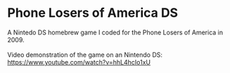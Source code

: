 # Phone Losers of America DS
A Nintedo DS homebrew game I coded for the Phone Losers of America in 2009.<br /><br />
Video demonstration of the game on an Nintendo DS: <a href="https://www.youtube.com/watch?v=hhL4hcIo1xU">https://www.youtube.com/watch?v=hhL4hcIo1xU</a>
<br /><br />
